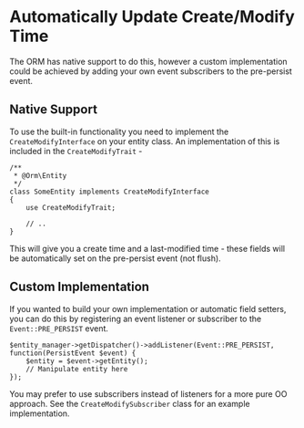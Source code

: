 Automatically Update Create/Modify Time
=======================================
The ORM has native support to do this, however a custom implementation could be achieved by adding your own event
subscribers to the pre-persist event.

Native Support
--------------
To use the built-in functionality you need to implement the `CreateModifyInterface` on your entity class. An 
implementation of this is included in the `CreateModifyTrait` -

    /**
     * @Orm\Entity
     */
    class SomeEntity implements CreateModifyInterface
    {
        use CreateModifyTrait;
        
        // ..
    }

This will give you a create time and a last-modified time - these fields will be automatically set on the pre-persist
event (not flush).


Custom Implementation
---------------------
If you wanted to build your own implementation or automatic field setters, you can do this by registering an event
listener or subscriber to the `Event::PRE_PERSIST` event.
 
    $entity_manager->getDispatcher()->addListener(Event::PRE_PERSIST, function(PersistEvent $event) {
        $entity = $event->getEntity();
        // Manipulate entity here
    });

You may prefer to use subscribers instead of listeners for a more pure OO approach. See the `CreateModifySubscriber`
class for an example implementation.
